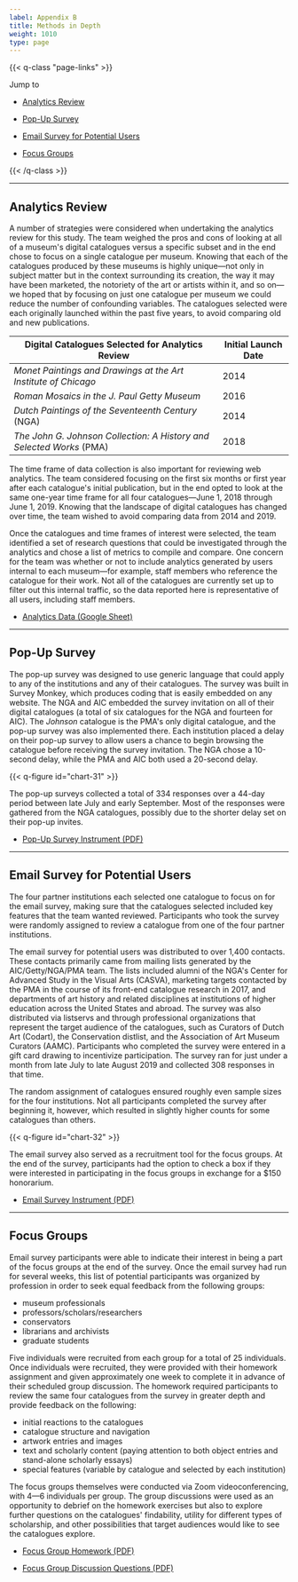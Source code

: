 ```yaml
---
label: Appendix B
title: Methods in Depth
weight: 1010
type: page
---
```


{{< q-class "page-links" >}}

Jump to

- [Analytics Review](#analytics-review)

- [Pop-Up Survey](#pop-up-survey)

- [Email Survey for Potential Users](#email-survey-for-potential-users)

- [Focus Groups](#focus-groups)

{{< /q-class >}}

---

## Analytics Review

A number of strategies were considered when undertaking the analytics review for this study. The team weighed the pros and cons of looking at all of a museum's digital catalogues versus a specific subset and in the end chose to focus on a single catalogue per museum. Knowing that each of the catalogues produced by these museums is highly unique—not only in subject matter but in the context surrounding its creation, the way it may have been marketed, the notoriety of the art or artists within it, and so on—we hoped that by focusing on just one catalogue per museum we could reduce the number of confounding variables. The catalogues selected were each originally launched within the past five years, to avoid comparing old and new publications.

| Digital Catalogues Selected for Analytics Review | Initial Launch Date |
| ---- | ---- |
| *Monet Paintings and Drawings at the Art Institute of Chicago* | 2014 |
| *Roman Mosaics in the J. Paul Getty Museum* | 2016 |
| *Dutch Paintings of the Seventeenth Century* (NGA) | 2014 | 
| *The John G. Johnson Collection: A History and Selected Works* (PMA) | 2018 | 

The time frame of data collection is also important for reviewing web analytics. The team considered focusing on the first six months or first year after each catalogue's initial publication, but in the end opted to look at the same one-year time frame for all four catalogues—June 1, 2018 through June 1, 2019. Knowing that the landscape of digital catalogues has changed over time, the team wished to avoid comparing data from 2014 and 2019.

Once the catalogues and time frames of interest were selected, the team identified a set of research questions that could be investigated through the analytics and chose a list of metrics to compile and compare. One concern for the team was whether or not to include analytics generated by users internal to each museum—for example, staff members who reference the catalogue for their work. Not all of the catalogues are currently set up to filter out this internal traffic, so the data reported here is representative of all users, including staff members.

- [Analytics Data (Google Sheet)](https://docs.google.com/spreadsheets/d/1JquCc_CQDLMm45XA_cGNaCpi2yZ_Dt2f9VeWEq3WuH8/edit?usp=sharing)

---

## Pop-Up Survey

The pop-up survey was designed to use generic language that could apply to any of the institutions and any of their catalogues. The survey was built in Survey Monkey, which produces coding that is easily embedded on any website. The NGA and AIC embedded the survey invitation on all of their digital catalogues (a total of six catalogues for the NGA and fourteen for AIC). The *Johnson* catalogue is the PMA's only digital catalogue, and the pop-up survey was also implemented there. Each institution placed a delay on their pop-up survey to allow users a chance to begin browsing the catalogue before receiving the survey invitation. The NGA chose a 10-second delay, while the PMA and AIC both used a 20-second delay.

{{< q-figure id="chart-31" >}}

The pop-up surveys collected a total of 334 responses over a 44-day period between late July and early September. Most of the responses were gathered from the NGA catalogues, possibly due to the shorter delay set on their pop-up invites.

- [Pop-Up Survey Instrument (PDF)](/downloads/instruments/pop-up-survey.pdf)

---

## Email Survey for Potential Users

The four partner institutions each selected one catalogue to focus on for the email survey, making sure that the catalogues selected included key features that the team wanted reviewed. Participants who took the survey were randomly assigned to review a catalogue from one of the four partner institutions.

The email survey for potential users was distributed to over 1,400 contacts. These contacts primarily came from mailing lists generated by the AIC/Getty/NGA/PMA team. The lists included alumni of the NGA's Center for Advanced Study in the Visual Arts (CASVA), marketing targets contacted by the PMA in the course of its front-end catalogue research in 2017, and departments of art history and related disciplines at institutions of higher education across the United States and abroad. The survey was also distributed via listservs and through professional organizations that represent the target audience of the catalogues, such as Curators of Dutch Art (Codart), the Conservation distlist, and the Association of Art Museum Curators (AAMC). Participants who completed the survey were entered in a gift card drawing to incentivize participation. The survey ran for just under a month from late July to late August 2019 and collected 308 responses in that time.

The random assignment of catalogues ensured roughly even sample sizes for the four institutions. Not all participants completed the survey after beginning it, however, which resulted in slightly higher counts for some catalogues than others.

{{< q-figure id="chart-32" >}}

The email survey also served as a recruitment tool for the focus groups. At the end of the survey, participants had the option to check a box if they were interested in participating in the focus groups in exchange for a $150 honorarium.

- [Email Survey Instrument (PDF)](/downloads/instruments/email-survey.pdf)

---

## Focus Groups

Email survey participants were able to indicate their interest in being a part of the focus groups at the end of the survey. Once the email survey had run for several weeks, this list of potential participants was organized by profession in order to seek equal feedback from the following groups:

- museum professionals
- professors/scholars/researchers
- conservators
- librarians and archivists
- graduate students

Five individuals were recruited from each group for a total of 25 individuals. Once individuals were recruited, they were provided with their homework assignment and given approximately one week to complete it in advance of their scheduled group discussion. The homework required participants to review the same four catalogues from the survey in greater depth and provide feedback on the following:

- initial reactions to the catalogues
- catalogue structure and navigation
- artwork entries and images
- text and scholarly content (paying attention to both object entries and stand-alone scholarly essays)
- special features (variable by catalogue and selected by each institution)

The focus groups themselves were conducted via Zoom videoconferencing, with 4—6 individuals per group. The group discussions were used as an opportunity to debrief on the homework exercises but also to explore further questions on the catalogues' findability, utility for different types of scholarship, and other possibilities that target audiences would like to see the catalogues explore.

- [Focus Group Homework (PDF)](/downloads/instruments/focus-group-homework.pdf)

- [Focus Group Discussion Questions (PDF)](/downloads/instruments/focus-group-discussion-questions.pdf)
